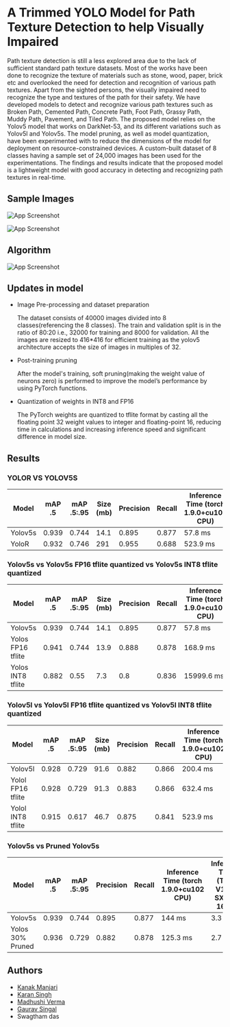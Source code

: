 
# A Trimmed YOLO Model for Path Texture Detection to help Visually Impaired

Path texture detection is still a less explored area due
to the lack of sufficient standard path texture datasets. Most of
the works have been done to recognize the texture of materials
such as stone, wood, paper, brick etc and overlooked the need for
detection and recognition of various path textures. Apart from the
sighted persons, the visually impaired need to recognize the
type and textures of the path for their safety. We have developed models to detect and recognize various
path textures such as Broken Path, Cemented Path, Concrete
Path, Foot Path, Grassy Path, Muddy Path, Pavement, and Tiled
Path. The proposed model relies on the Yolov5 model that works
on DarkNet-53, and its different variations such as Yolov5l and
Yolov5s. The model pruning, as well as model quantization, have
been experimented with to reduce the dimensions
of the model for deployment on resource-constrained devices. A
custom-built dataset of 8 classes having a sample set of 24,000
images has been used for the experimentations. The findings and
results indicate that the proposed model is a lightweight model
with good accuracy in detecting and recognizing path textures
in real-time.


## Sample Images

![App Screenshot](https://cdn.discordapp.com/attachments/829041911028776960/996164838319456277/0_1.jpg
)

![App Screenshot](https://cdn.discordapp.com/attachments/829041911028776960/996165468396204162/4_1.jpg
)
## Algorithm

![App Screenshot](https://cdn.discordapp.com/attachments/829041911028776960/996165851969486878/unknown.png
)

## Updates in model

- Image Pre-processing and dataset preparation
        
    The dataset consists of 40000 images divided into 8 classes(referencing the 8 classes). The train and validation split is in the ratio of 80:20 i.e., 32000 for training and 8000 for validation.   All the images are resized to 416*416 for efficient training as the yolov5 architecture accepts the size of images in multiples of 32. 
- Post-training pruning

    After the model's training, soft pruning(making the weight value of neurons zero) is performed to improve the model’s performance by using PyTorch functions.
- Quantization of weights in INT8 and FP16  

    The PyTorch weights are quantized to tflite format by casting all the floating point 32 weight values to integer and floating-point 16, reducing time in calculations and increasing inference speed and significant difference in model size.



## Results

### YOLOR VS YOLOV5S

Model | mAP .5 | mAP .5:.95 | Size (mb) | Precision | Recall | Inference Time (torch 1.9.0+cu102 CPU)
------------ | ------------- | ------------- | -------------| ------------- | ------------- | -------------
Yolov5s | 0.939 |0.744 | 14.1|0.895 |0.877 | 57.8 ms|
YoloR | 0.932 | 0.746|291 | 0.955|0.688 | 523.9 ms|

### Yolov5s vs Yolov5s FP16 tflite quantized vs Yolov5s INT8 tflite quantized

Model | mAP .5 | mAP .5:.95 | Size (mb) | Precision | Recall | Inference Time (torch 1.9.0+cu102 CPU)
------------ | ------------- | ------------- | -------------| ------------- | ------------- | -------------
Yolov5s | 0.939 |0.744 | 14.1|0.895 |0.877 | 57.8 ms|
Yolos FP16 tflite | 0.941 | 0.744|13.9 | 0.888|0.878 | 168.9 ms|
Yolos INT8 tflite | 0.882 | 0.55|7.3 | 0.8|0.836 | 15999.6 ms|

### Yolov5l vs Yolov5l FP16 tflite quantized vs Yolov5l INT8 tflite quantized

Model | mAP .5 | mAP .5:.95 | Size (mb) | Precision | Recall | Inference Time (torch 1.9.0+cu102 CPU)
------------ | ------------- | ------------- | -------------| ------------- | ------------- | -------------
Yolov5l | 0.928 |0.729 | 91.6|0.882 |0.866 | 200.4 ms|
Yolol FP16 tflite | 0.928 | 0.729|91.3 | 0.883|0.866 | 632.4 ms|
Yolol INT8 tflite | 0.915 | 0.617|46.7 | 0.875|0.841 | 523.9 ms|

### Yolov5s vs Pruned Yolov5s

Model | mAP .5 | mAP .5:.95  | Precision | Recall | Inference Time (torch 1.9.0+cu102 CPU) | Inference Time (Tesla V100-SXM2-16GB)
------------ | ------------- | ------------- | -------------| ------------- | ------------- | -------------
Yolov5s | 0.939 |0.744 |0.895 |0.877 | 144 ms| 3.3 ms|
Yolos 30% Pruned | 0.936 | 0.729 | 0.882|0.878 | 125.3 ms|2.7 ms |


## Authors
- [Kanak Manjari]([@KM5723@bennett.edu.in](https://github.com/kmanjari))
- [Karan Singh](https://github.com/K-prog)
- [Madhushi Verma](https://github.com/vermam1234)
- [Gaurav Singal](www.gauravsingal.in)
- Swagtham das
